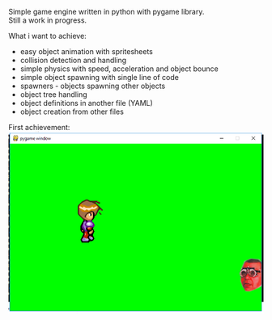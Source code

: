 Simple game engine written in python with pygame library.  
Still a work in progress.  
  
What i want to achieve: 
 * easy object animation with spritesheets 
 * collision detection and handling  
 * simple physics with speed, acceleration and object bounce  
 * simple object spawning with single line of code  
 * spawners - objects spawning other objects  
 * object tree handling  
 * object definitions in another file (YAML)  
 * object creation from other files  
  
First achievement:
![image missing](other/1.png)  
